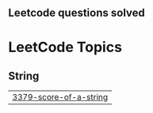 ## Leetcode questions solved

<!---LeetCode Topics Start-->
# LeetCode Topics
## String
|  |
| ------- |
| [3379-score-of-a-string](https://github.com/shivamshinde123/LeetCodeQuestions/tree/master/3379-score-of-a-string) |
<!---LeetCode Topics End-->
